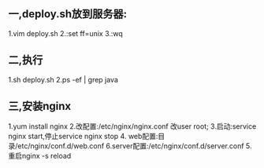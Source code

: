  ## 一,deploy.sh放到服务器:
 1.vim deploy.sh
 2.:set ff=unix
 3.:wq
##  二,执行
 1.sh deploy.sh
 2.ps -ef | grep java
##  三,安装nginx
1.yum install nginx
2.改配置:/etc/nginx/nginx.conf  改user root;
3.启动:service nginx start,停止service nginx stop
4. web配置:目录/etc/nginx/conf.d/web.conf
6.server配置:/etc/nginx/conf.d/server.conf
5.重启nginx -s reload